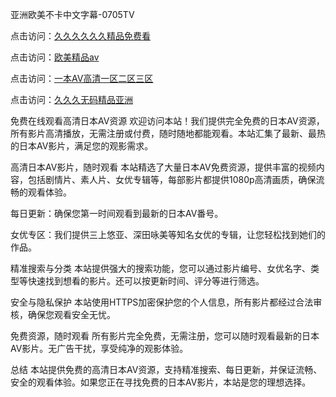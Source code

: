 亚洲欧美不卡中文字幕-0705TV

点击访问：<a href="https://gsd-agv.pages.dev/">久久久久久久精品免费看</a>

点击访问：<a href="https://gsd-agv.pages.dev/">欧美精品aⅴ</a>

点击访问：<a href="https://gda-c7m.pages.dev/">一本AV高清一区二区三区</a>

点击访问：<a href="https://fdhf-454.pages.dev/">久久久无码精品亚洲</a>

免费在线观看高清日本AV资源
欢迎访问本站！我们提供完全免费的日本AV资源，所有影片高清播放，无需注册或付费，随时随地都能观看。本站汇集了最新、最热的日本AV影片，满足您的观影需求。

高清日本AV影片，随时观看
本站精选了大量日本AV免费资源，提供丰富的视频内容，包括剧情片、素人片、女优专辑等，每部影片都提供1080p高清画质，确保流畅的观看体验。

每日更新：确保您第一时间观看到最新的日本AV番号。

女优专区：我们提供三上悠亚、深田咏美等知名女优的专辑，让您轻松找到她们的作品。

精准搜索与分类
本站提供强大的搜索功能，您可以通过影片编号、女优名字、类型等快速找到想看的影片。还可以按更新时间、评分等进行筛选。

安全与隐私保护
本站使用HTTPS加密保护您的个人信息，所有影片都经过合法审核，确保您观看安全无忧。

免费资源，随时观看
所有影片完全免费，无需注册，您可以随时观看最新的日本AV影片。无广告干扰，享受纯净的观影体验。

总结
本站提供免费的高清日本AV资源，支持精准搜索、每日更新，并保证流畅、安全的观看体验。如果您正在寻找免费的日本AV影片，本站是您的理想选择。





<span style="display:none;">[Canonical link]( https://github.com/cc20250705/44444 ）</span>
